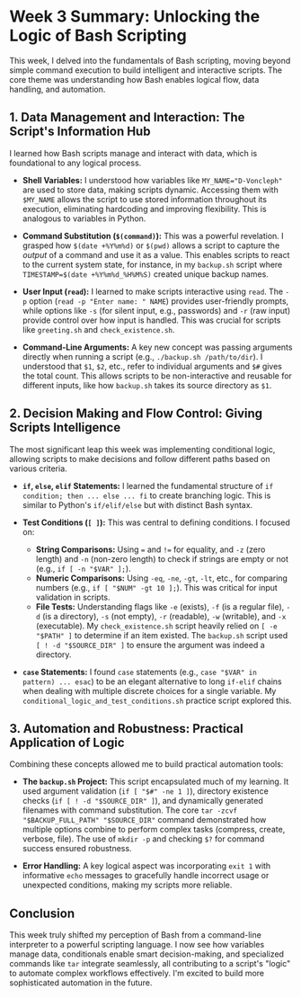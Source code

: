 # Week 3 Summary: Unlocking the Logic of Bash Scripting

This week, I delved into the fundamentals of Bash scripting, moving beyond simple command execution to build intelligent and interactive scripts. The core theme was understanding how Bash enables logical flow, data handling, and automation.

## 1. Data Management and Interaction: The Script's Information Hub

I learned how Bash scripts manage and interact with data, which is foundational to any logical process.

* **Shell Variables:** I understood how variables like `MY_NAME="D-Voncleph"` are used to store data, making scripts dynamic. Accessing them with `$MY_NAME` allows the script to use stored information throughout its execution, eliminating hardcoding and improving flexibility. This is analogous to variables in Python.

* **Command Substitution (`$(command)`):** This was a powerful revelation. I grasped how `$(date +%Y%m%d)` or `$(pwd)` allows a script to capture the *output* of a command and use it as a value. This enables scripts to react to the current system state, for instance, in my `backup.sh` script where `TIMESTAMP=$(date +%Y%m%d_%H%M%S)` created unique backup names.

* **User Input (`read`):** I learned to make scripts interactive using `read`. The `-p` option (`read -p "Enter name: " NAME`) provides user-friendly prompts, while options like `-s` (for silent input, e.g., passwords) and `-r` (raw input) provide control over how input is handled. This was crucial for scripts like `greeting.sh` and `check_existence.sh`.

* **Command-Line Arguments:** A key new concept was passing arguments directly when running a script (e.g., `./backup.sh /path/to/dir`). I understood that `$1`, `$2`, etc., refer to individual arguments and `$#` gives the total count. This allows scripts to be non-interactive and reusable for different inputs, like how `backup.sh` takes its source directory as `$1`.

## 2. Decision Making and Flow Control: Giving Scripts Intelligence

The most significant leap this week was implementing conditional logic, allowing scripts to make decisions and follow different paths based on various criteria.

* **`if`, `else`, `elif` Statements:** I learned the fundamental structure of `if condition; then ... else ... fi` to create branching logic. This is similar to Python's `if/elif/else` but with distinct Bash syntax.

* **Test Conditions (`[ ]`):** This was central to defining conditions. I focused on:
    * **String Comparisons:** Using `=` and `!=` for equality, and `-z` (zero length) and `-n` (non-zero length) to check if strings are empty or not (e.g., `if [ -n "$VAR" ];`).
    * **Numeric Comparisons:** Using `-eq`, `-ne`, `-gt`, `-lt`, etc., for comparing numbers (e.g., `if [ "$NUM" -gt 10 ];`). This was critical for input validation in scripts.
    * **File Tests:** Understanding flags like `-e` (exists), `-f` (is a regular file), `-d` (is a directory), `-s` (not empty), `-r` (readable), `-w` (writable), and `-x` (executable). My `check_existence.sh` script heavily relied on `[ -e "$PATH" ]` to determine if an item existed. The `backup.sh` script used `[ ! -d "$SOURCE_DIR" ]` to ensure the argument was indeed a directory.

* **`case` Statements:** I found `case` statements (e.g., `case "$VAR" in pattern) ... esac`) to be an elegant alternative to long `if-elif` chains when dealing with multiple discrete choices for a single variable. My `conditional_logic_and_test_conditions.sh` practice script explored this.

## 3. Automation and Robustness: Practical Application of Logic

Combining these concepts allowed me to build practical automation tools:

* **The `backup.sh` Project:** This script encapsulated much of my learning. It used argument validation (`if [ "$#" -ne 1 ]`), directory existence checks (`if [ ! -d "$SOURCE_DIR" ]`), and dynamically generated filenames with command substitution. The core `tar -zcvf "$BACKUP_FULL_PATH" "$SOURCE_DIR"` command demonstrated how multiple options combine to perform complex tasks (compress, create, verbose, file). The use of `mkdir -p` and checking `$?` for command success ensured robustness.

* **Error Handling:** A key logical aspect was incorporating `exit 1` with informative `echo` messages to gracefully handle incorrect usage or unexpected conditions, making my scripts more reliable.

## Conclusion

This week truly shifted my perception of Bash from a command-line interpreter to a powerful scripting language. I now see how variables manage data, conditionals enable smart decision-making, and specialized commands like `tar` integrate seamlessly, all contributing to a script's "logic" to automate complex workflows effectively. I'm excited to build more sophisticated automation in the future.
